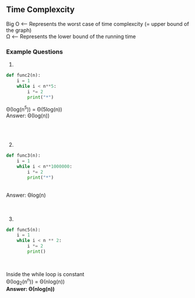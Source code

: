 ## Time Complexcity 

Big O <-- Represents the worst case of time complexcity (= upper bound of the graph)    
&Omega;  <-- Represents the lower bound of the running time

### Example Questions

1)
```python
def func2(n):
    i = 1
    while i < n**5:
        i *= 2
        print("*")
```
Θ(log(n<sup>5</sup>)) = Θ(5log(n))  
Answer: Θ(log(n))

<br/>
<br/>


2)
```python
def func3(n):
    i = 1
    while i < n**1000000:
        i *= 2
        print("*")
```
<br/>      
Answer: &Theta;log(n)
<br/>
<br/>
<br/>

3)
```python
def func5(n):
    i = 1
    while i < n ** 2:
        i *= 2
        print()
```  
<br/>

Inside the while loop is constant   
&Theta;(log<sub>2</sub>(n<sup>n</sup>)) = &Theta;(nlog(n))   
**Answer: &Theta;(nlog(n))**
<br/>
<br/>
<br/>
